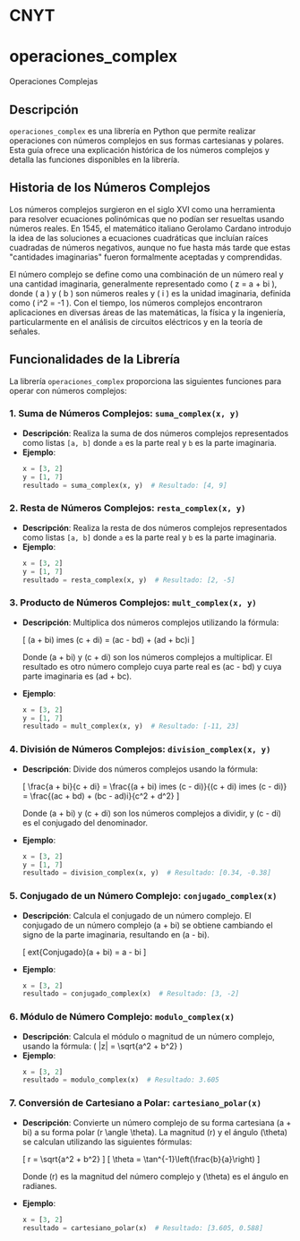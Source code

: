 # CNYT
# operaciones_complex

 Operaciones Complejas

## Descripción
`operaciones_complex` es una librería en Python que permite realizar operaciones con números complejos en sus formas cartesianas y polares. Esta guía ofrece una explicación histórica de los números complejos y detalla las funciones disponibles en la librería.

## Historia de los Números Complejos

Los números complejos surgieron en el siglo XVI como una herramienta para resolver ecuaciones polinómicas que no podían ser resueltas usando números reales. En 1545, el matemático italiano Gerolamo Cardano introdujo la idea de las soluciones a ecuaciones cuadráticas que incluían raíces cuadradas de números negativos, aunque no fue hasta más tarde que estas "cantidades imaginarias" fueron formalmente aceptadas y comprendidas.

El número complejo se define como una combinación de un número real y una cantidad imaginaria, generalmente representado como \( z = a + bi \), donde \( a \) y \( b \) son números reales y \( i \) es la unidad imaginaria, definida como \( i^2 = -1 \). Con el tiempo, los números complejos encontraron aplicaciones en diversas áreas de las matemáticas, la física y la ingeniería, particularmente en el análisis de circuitos eléctricos y en la teoría de señales.

## Funcionalidades de la Librería

La librería `operaciones_complex` proporciona las siguientes funciones para operar con números complejos:

### 1. Suma de Números Complejos: `suma_complex(x, y)`

- **Descripción**: Realiza la suma de dos números complejos representados como listas `[a, b]` donde `a` es la parte real y `b` es la parte imaginaria.
- **Ejemplo**:
  ```python
  x = [3, 2]
  y = [1, 7]
  resultado = suma_complex(x, y)  # Resultado: [4, 9]
  ```

### 2. Resta de Números Complejos: `resta_complex(x, y)`
- **Descripción**: Realiza la resta de dos números complejos representados como listas `[a, b]` donde `a` es la parte real y `b` es la parte imaginaria.
- **Ejemplo**:
   ```python
   x = [3, 2]
   y = [1, 7]
   resultado = resta_complex(x, y)  # Resultado: [2, -5]
   ```

### 3. Producto de Números Complejos: `mult_complex(x, y)`
- **Descripción**: Multiplica dos números complejos utilizando la fórmula:

  \[
  (a + bi) 	imes (c + di) = (ac - bd) + (ad + bc)i
  \]

  Donde \(a + bi\) y \(c + di\) son los números complejos a multiplicar. El resultado es otro número complejo cuya parte real es \(ac - bd\) y cuya parte imaginaria es \(ad + bc\).
- **Ejemplo**:
  ```python
  x = [3, 2]
  y = [1, 7]
  resultado = mult_complex(x, y)  # Resultado: [-11, 23]
  ```

### 4. División de Números Complejos: `division_complex(x, y)`
- **Descripción**: Divide dos números complejos usando la fórmula:

  \[
  \frac{a + bi}{c + di} = \frac{(a + bi) 	imes (c - di)}{(c + di) 	imes (c - di)} = \frac{(ac + bd) + (bc - ad)i}{c^2 + d^2}
  \]

  Donde \(a + bi\) y \(c + di\) son los números complejos a dividir, y \(c - di\) es el conjugado del denominador.
- **Ejemplo**:
  ```python
  x = [3, 2]
  y = [1, 7]
  resultado = division_complex(x, y)  # Resultado: [0.34, -0.38]
  ```

### 5. Conjugado de un Número Complejo: `conjugado_complex(x)`
- **Descripción**: Calcula el conjugado de un número complejo. El conjugado de un número complejo \(a + bi\) se obtiene cambiando el signo de la parte imaginaria, resultando en \(a - bi\).

  \[
  	ext{Conjugado}(a + bi) = a - bi
  \]
- **Ejemplo**:
   ```python
   x = [3, 2]
   resultado = conjugado_complex(x)  # Resultado: [3, -2]
   ```

### 6. Módulo de Número Complejo: `modulo_complex(x)`
- **Descripción**: Calcula el módulo o magnitud de un número complejo, usando la fórmula: \( |z| = \sqrt{a^2 + b^2} \)
- **Ejemplo**:
   ```python
   x = [3, 2]
   resultado = modulo_complex(x)  # Resultado: 3.605
   ```

### 7. Conversión de Cartesiano a Polar: `cartesiano_polar(x)`
- **Descripción**: Convierte un número complejo de su forma cartesiana \(a + bi\) a su forma polar \(r \angle \theta\). La magnitud \(r\) y el ángulo \(\theta\) se calculan utilizando las siguientes fórmulas:

  \[
  r = \sqrt{a^2 + b^2}
  \]
  \[
  \theta = \tan^{-1}\left(\frac{b}{a}\right)
  \]

  Donde \(r\) es la magnitud del número complejo y \(\theta\) es el ángulo en radianes.
- **Ejemplo**:
  ```python
  x = [3, 2]
  resultado = cartesiano_polar(x)  # Resultado: [3.605, 0.588]
  ```

  







